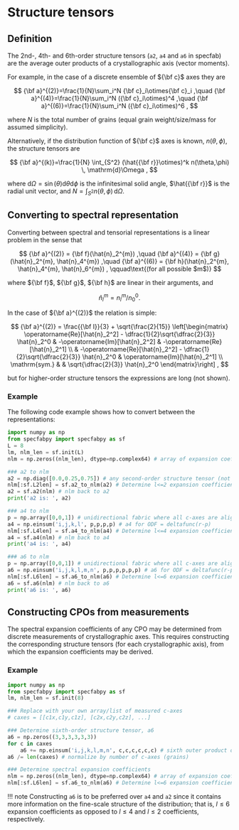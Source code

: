 # Structure tensors

## Definition

The 2nd-, 4th- and 6th-order structure tensors (`a2`, `a4` and `a6` in specfab) are the average outer products of a crystallographic axis (vector moments).

For example, in the case of a discrete ensemble of ${\bf c}$ axes they are

$$ 
{\bf a}^{(2)}=\frac{1}{N}\sum_i^N {\bf c}_i\otimes{\bf c}_i
,\quad
{\bf a}^{(4)}=\frac{1}{N}\sum_i^N ({\bf c}_i\otimes)^4
,\quad 
{\bf a}^{(6)}=\frac{1}{N}\sum_i^N ({\bf c}_i\otimes)^6
,
$$

where $N$ is the total number of grains (equal grain weight/size/mass for assumed simplicity). 

Alternatively, if the distribution function of ${\bf c}$ axes is known, $n(\theta,\phi)$, the structure tensors are

$$ 
{\bf a}^{(k)}=\frac{1}{N} \int_{S^2} (\hat{{\bf r}}\otimes)^k n(\theta,\phi) \, \mathrm{d}\Omega
,
$$

where $\mathrm{d}\Omega = \sin(\theta) \mathrm{d}\theta \mathrm{d}\phi$ is the infinitesimal solid angle, $\hat{{\bf r}}$ is the radial unit vector, and $N=\int_{S^2} n(\theta,\phi) \, \mathrm{d}\Omega$.

## Converting to spectral representation

Converting between spectral and tensorial representations is a linear problem in the sense that 

$$ {\bf a}^{(2)} = {\bf f}(\hat{n}_2^{m})
,\quad
{\bf a}^{(4)} = {\bf g}(\hat{n}_2^{m}, \hat{n}_4^{m}) 
,\quad
{\bf a}^{(6)} = {\bf h}(\hat{n}_2^{m}, \hat{n}_4^{m}, \hat{n}_6^{m}) 
,
\qquad\text{(for all possible $m$)}
$$

where ${\bf f}$, ${\bf g}$, ${\bf h}$ are linear in their arguments, and 

$$
\hat{n}_l^m = n_l^m/n_0^0
.
$$

In the case of ${\bf a}^{(2)}$ the relation is simple:

$$
{\bf a}^{(2)} = \frac{{\bf I}}{3} + \sqrt{\frac{2}{15}}
\left[\begin{matrix}
\operatorname{Re}[\hat{n}_2^2] - \dfrac{1}{2}\sqrt{\dfrac{2}{3}} \hat{n}_2^0 & -\operatorname{Im}[\hat{n}_2^2] & -\operatorname{Re}[\hat{n}_2^1] \\ 
 & -\operatorname{Re}[\hat{n}_2^2] - \dfrac{1}{2}\sqrt{\dfrac{2}{3}} \hat{n}_2^0  & \operatorname{Im}[\hat{n}_2^1] \\ 
\mathrm{sym.} &  & \sqrt{\dfrac{2}{3}} \hat{n}_2^0
\end{matrix}\right]
,
$$

but for higher-order structure tensors the expressions are long (not shown).


### Example

The following code example shows how to convert between the representations:

```python
import numpy as np
from specfabpy import specfabpy as sf
L = 8
lm, nlm_len = sf.init(L)
nlm = np.zeros((nlm_len), dtype=np.complex64) # array of expansion coefficients

### a2 to nlm
a2 = np.diag([0.0,0.25,0.75]) # any second-order structure tensor (not necessarily diagonal)
nlm[:sf.L2len] = sf.a2_to_nlm(a2) # Determine l<=2 expansion coefficients of normalized ODF
a2 = sf.a2(nlm) # nlm back to a2
print('a2 is: ', a2)

### a4 to nlm
p = np.array([0,0,1]) # unidirectional fabric where all c-axes are aligned with the z-direction
a4 = np.einsum('i,j,k,l', p,p,p,p) # a4 for ODF = deltafunc(r-p) 
nlm[:sf.L4len] = sf.a4_to_nlm(a4) # Determine l<=4 expansion coefficients of normalized ODF
a4 = sf.a4(nlm) # nlm back to a4 
print('a4 is: ', a4)

### a6 to nlm
p = np.array([0,0,1]) # unidirectional fabric where all c-axes are aligned with the z-direction
a6 = np.einsum('i,j,k,l,m,n', p,p,p,p,p,p) # a6 for ODF = deltafunc(r-p) 
nlm[:sf.L6len] = sf.a6_to_nlm(a6) # Determine l<=6 expansion coefficients of normalized ODF
a6 = sf.a6(nlm) # nlm back to a6
print('a6 is: ', a6)
```

## Constructing CPOs from measurements

The spectral expansion coefficients of any CPO may be determined from discrete measurements of crystallographic axes.
This requires constructing the corresponding structure tensors (for each crystallographic axis), from which the expansion coefficients may be derived.

### Example
```python
import numpy as np
from specfabpy import specfabpy as sf
lm, nlm_len = sf.init(8) 

### Replace with your own array/list of measured c-axes
# caxes = [[c1x,c1y,c1z], [c2x,c2y,c2z], ...] 

### Determine sixth-order structure tensor, a6
a6 = np.zeros((3,3,3,3,3,3))
for c in caxes
    a6 += np.einsum('i,j,k,l,m,n', c,c,c,c,c,c) # sixth outer product of c with itself
a6 /= len(caxes) # normalize by number of c-axes (grains)

### Determine spectral expansion coefficients
nlm = np.zeros((nlm_len), dtype=np.complex64) # array of expansion coefficients
nlm[:sf.L6len] = sf.a6_to_nlm(a6) # Determine l<=6 expansion coefficients of normalized ODF 
```

!!! note 
    Constructing `a6` is to be preferred over `a4` and `a2` since it contains more information on the fine-scale structure of the distribution; 
    that is, $l\leq 6$ expansion coefficients as opposed to $l\leq 4$ and $l\leq 2$ coefficients, respectively.

